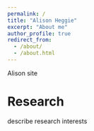 ```yaml
---
permalink: /
title: "Alison Heggie"
excerpt: "About me"
author_profile: true
redirect_from: 
  - /about/
  - /about.html
---
```


Alison site

Research
===
describe research interests
